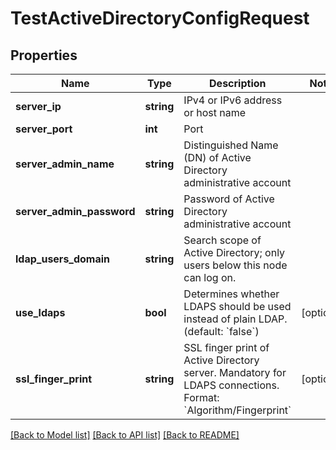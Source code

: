 # TestActiveDirectoryConfigRequest

## Properties
Name | Type | Description | Notes
------------ | ------------- | ------------- | -------------
**server_ip** | **string** | IPv4 or IPv6 address or host name | 
**server_port** | **int** | Port | 
**server_admin_name** | **string** | Distinguished Name (DN) of Active Directory administrative account | 
**server_admin_password** | **string** | Password of Active Directory administrative account | 
**ldap_users_domain** | **string** | Search scope of Active Directory; only users below this node can log on. | 
**use_ldaps** | **bool** | Determines whether LDAPS should be used instead of plain LDAP. (default: &#x60;false&#x60;) | [optional] 
**ssl_finger_print** | **string** | SSL finger print of Active Directory server. Mandatory for LDAPS connections. Format: &#x60;Algorithm/Fingerprint&#x60; | [optional] 

[[Back to Model list]](../README.md#documentation-for-models) [[Back to API list]](../README.md#documentation-for-api-endpoints) [[Back to README]](../README.md)


